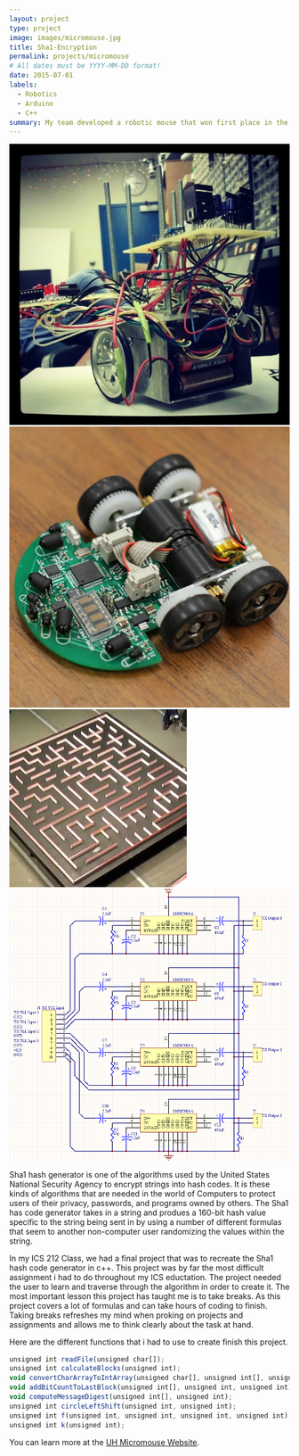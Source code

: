 ```yaml
---
layout: project
type: project
image: images/micromouse.jpg
title: Sha1-Encryption
permalink: projects/micromouse
# All dates must be YYYY-MM-DD format!
date: 2015-07-01
labels:
  - Robotics
  - Arduino
  - C++
summary: My team developed a robotic mouse that won first place in the 2015 UH Micromouse competition.
---
```


<div class="ui small rounded images">
  <img class="ui image" src="../images/micromouse-robot.png">
  <img class="ui image" src="../images/micromouse-robot-2.jpg">
  <img class="ui image" src="../images/micromouse.jpg">
  <img class="ui image" src="../images/micromouse-circuit.png">
</div>

Sha1 hash generator is one of the algorithms used by the United States National Security Agency to encrypt strings into hash codes. It is these kinds of algorithms that are needed in the world of Computers to protect users of their privacy, passwords, and programs owned by others. The Sha1 has code generator takes in a string and produes a 160-bit hash value specific to the string being sent in by using a number of different formulas that seem to another non-computer user randomizing the values within the string.


In my ICS 212 Class, we had a final project that was to recreate the Sha1 hash code generator in c++. This project was by far the most difficult assignment i had to do throughout my ICS eductation. The project needed the user to learn and traverse through the algorithm in order to create it. The most important lesson this project has taught me is to take breaks. As this project covers a lot of formulas and can take hours of coding to finish. Taking breaks refreshes my mind when proking on projects and assignments and allows me to think clearly about the task at hand. 

Here are the different functions that i had to use to create finish this project.

```js
unsigned int readFile(unsigned char[]);
unsigned int calculateBlocks(unsigned int);
void convertCharArrayToIntArray(unsigned char[], unsigned int[], unsigned int);
void addBitCountToLastBlock(unsigned int[], unsigned int, unsigned int);
void computeMessageDigest(unsigned int[], unsigned int);
unsigned int circleLeftShift(unsigned int, unsigned int);
unsigned int f(unsigned int, unsigned int, unsigned int, unsigned int);
unsigned int k(unsigned int);
```

You can learn more at the [UH Micromouse Website](http://www-ee.eng.hawaii.edu/~mmouse/about.html).



